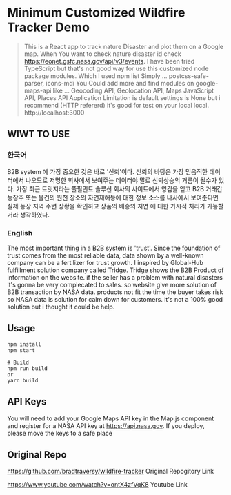 # Minimum Customized Wildfire Tracker Demo

> This is a React app to track nature Disaster and plot them on a Google map.
> When You want to check nature disaster id check https://eonet.gsfc.nasa.gov/api/v3/events.
> I have been tried TypeScript but that's not good way for use this customized node package modules.
> Which I used npm list Simply ... postcss-safe-parser, icons-mdi
> You Could add more and find modules on google-maps-api like ... Geocoding API, Geolocation API, Maps JavaScript API, Places API
> Application Limitation is default settings is None but i recommend (HTTP refererd) it's good for test on your local local. http://localhost:3000


## WIWT TO USE
### 한국어 
B2B system 에 가장 중요한 것은 바로 '신뢰'이다. 신뢰의 바탕은 가장 믿음직한 데이터에서 나오므로 저명한 회사에서 보여주는 데이터야 말로 신뢰상승의 거름이 될수가 있다. 가장 최근 트릿지라는 풀필먼트 솔루션 회사의 사이트에서 영감을 얻고 B2B 거래간 농장주 또는 물건의 원천 장소의 자연재해등에 대한 정보 소스를 나사에서 보여준다면 실제 농장 지역 주변 상황을 확인하고 상품의 배송의 지연 에 대한 가시적 처리가 가능할 거라 생각하였다.

### English
The most important thing in a B2B system is 'trust'. Since the foundation of trust comes from the most reliable data, data shown by a well-known company can be a fertilizer for trust growth. I inspired by Global-Hub fulfillment solution company called Tridge. Tridge shows the B2B Product of information on the website. if the seller has a problem with natural disasters it's gonna be very complecated to sales. so website give more solution of B2B transaction by NASA data. products not fit the time the buyer takes risk so NASA data is solution for calm down for customers. it's not a 100% good solution but i thought it could be help.

## Usage

```
npm install
npm start

# Build
npm run build
or
yarn build
```

## API Keys

You will need to add your Google Maps API key in the Map.js component and register for a NASA API key at https://api.nasa.gov. If you deploy, please move the keys to a safe place

## Original Repo

https://github.com/bradtraversy/wildfire-tracker Original Repogitory Link

https://www.youtube.com/watch?v=ontX4zfVqK8 Youtube Link
